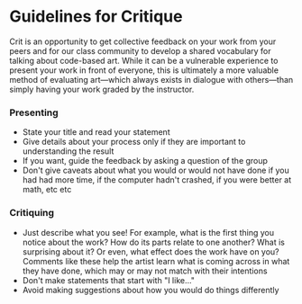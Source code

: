 # Guidelines for Critique

Crit is an opportunity to get collective feedback on your work from your peers and for our class community to develop a shared vocabulary for talking about code-based art. While it can be a vulnerable experience to present your work in front of everyone, this is ultimately a more valuable method of evaluating art—which always exists in dialogue with others—than simply having your work graded by the instructor.

### Presenting
- State your title and read your statement
- Give details about your process only if they are important to understanding the result
- If you want, guide the feedback by asking a question of the group
- Don't give caveats about what you would or would not have done if you had had more time, if the computer hadn't crashed, if you were better at math, etc etc

### Critiquing
- Just describe what you see! For example, what is the first thing you notice about the work? How do its parts relate to one another? What is surprising about it? Or even, what effect does the work have on you? Comments like these help the artist learn what is coming across in what they have done, which may or may not match with their intentions
- Don't make statements that start with "I like..."
- Avoid making suggestions about how you would do things differently
